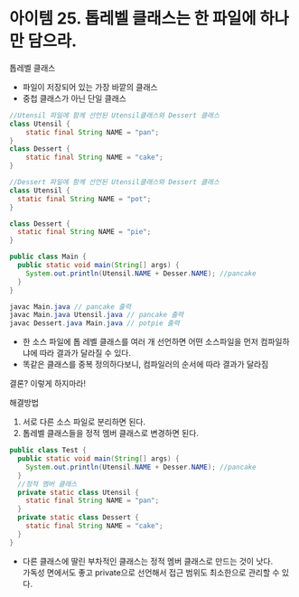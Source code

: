 # 아이템 25. 톱레벨 클래스는 한 파일에 하나만 담으라.

톱레벨 클래스
- 파일이 저장되어 있는 가장 바깥의 클래스
- 중첩 클래스가 아닌 단일 클래스
```java
//Utensil 파일에 함께 선언된 Utensil클래스와 Dessert 클래스
class Utensil {
    static final String NAME = "pan";
}
class Dessert {
    static final String NAME = "cake";
}

//Dessert 파일에 함께 선언된 Utensil클래스와 Dessert 클래스
class Utensil {
  static final String NAME = "pot";
}

class Dessert {
  static final String NAME = "pie";
}
```

```java
public class Main {
  public static void main(String[] args) {
    System.out.println(Utensil.NAME + Desser.NAME); //pancake
  }
}
```

```java
javac Main.java // pancake 출력
javac Main.java Utensil.java // pancake 출력
javac Dessert.java Main.java // potpie 출력
```
- 한 소스 파일에 톱 레벨 클래스를 여러 개 선언하면 어떤 소스파일을 먼저 컴파일하냐에 따라 결과가 달라질 수 있다.
- 똑같은 클래스를 중복 정의하다보니, 컴파일러의 순서에 따라 결과가 달라짐

결론? 이렇게 하지마라!

해결방법
1. 서로 다른 소스 파일로 분리하면 된다.
2. 톱레벨 클래스들을 정적 멤버 클래스로 변경하면 된다.
```java
public class Test {
  public static void main(String[] args) {
    System.out.println(Utensil.NAME + Desser.NAME); //pancake
  }
  //정적 멤버 클래스
  private static class Utensil {
    static final String NAME = "pan";
  }
  private static class Dessert {
    static final String NAME = "cake";
  }
}
```
- 다른 클래스에 딸린 부차적인 클래스는 정적 멤버 클래스로 만드는 것이 낫다. </br>
  가독성 면에서도 좋고 private으로 선언해서 접근 범위도 최소한으로 관리할 수 있다.